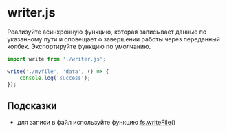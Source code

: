 # writer.js
Реализуйте асинхронную функцию, которая записывает данные по указанному пути и оповещает о завершении работы через переданный колбек. Экспортируйте функцию по умолчанию.

```js
import write from './writer.js';

write('./myfile', 'data', () => {
    console.log('success');
});
```

## Подсказки
* для записи в файл используйте функцию [fs.writeFile()](https://nodejs.org/api/fs.html#fswritefilefile-data-options-callback)